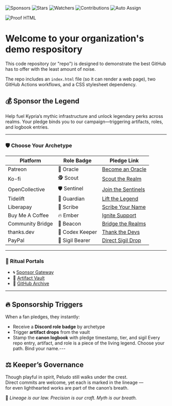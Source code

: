 ![Sponsors](https://img.shields.io/github/sponsors/alexandros-thomson?style=for-the-badge)
![Stars](https://img.shields.io/github/stars/alexandros-thomson/alexandros-thomson?style=for-the-badge)
![Watchers](https://img.shields.io/github/watchers/alexandros-thomson/alexandros-thomson?style=for-the-badge)
![Contributions](https://github-readme-stats.vercel.app/api?username=alexandros-thomson&show_icons=true&theme=radical)
![Auto Assign](https://github.com/Kypria-LLC/demo-repository/actions/workflows/auto-assign.yml/badge.svg)

![Proof HTML](https://github.com/Kypria-LLC/demo-repository/actions/workflows/proof-html.yml/badge.svg)

# Welcome to your organization's demo respository
This code repository (or "repo") is designed to demonstrate the best GitHub has to offer with the least amount of noise.

The repo includes an `index.html` file (so it can render a web page), two GitHub Actions workflows, and a CSS stylesheet dependency.
## 💰 Sponsor the Legend

Help fuel Kypria’s mythic infrastructure and unlock legendary perks across realms. Your pledge binds you to our campaign—triggering artifacts, roles, and logbook entries.

---

### 🛡️ Choose Your Archetype

| Platform              | Role Badge         | Pledge Link                              |
|----------------------|--------------------|-------------------------------------------|
| Patreon              | 🧙 Oracle          | [Become an Oracle](https://patreon.com/kypria) |
| Ko-fi                | 🕵️ Scout           | [Scout the Realm](https://ko-fi.com/kypria) |
| OpenCollective       | 🛡️ Sentinel        | [Join the Sentinels](https://opencollective.com/kypria) |
| Tidelift             | 🚀 Guardian         | [Lift the Legend](https://tidelift.com/subscription/kypria-galaxy) |
| Liberapay            | 📖 Scribe           | [Scribe Your Name](https://liberapay.com/kypria) |
| Buy Me A Coffee      | 🔥 Ember            | [Ignite Support](https://buymeacoffee.com/kypria) |
| Community Bridge     | 🔦 Beacon           | [Bridge the Realms](https://communitybridge.org/kypria-foundry) |
| thanks.dev           | 🧾 Codex Keeper     | [Thank the Devs](https://thanks.dev/kypria) |
| PayPal               | 💎 Sigil Bearer     | [Direct Sigil Drop](https://paypal.me/kypriallc) |

---

### 🔗 Ritual Portals

- 🌀 [Sponsor Gateway](https://kypria.com/sponsor)
- 🏰 [Artifact Vault](https://discord.gg/kypria-legends)
- 📁 [GitHub Archive](https://github.com/kypria)

---

## 🔥 Sponsorship Triggers

When a fan pledges, they instantly:
- Receive a **Discord role badge** by archetype
- Trigger **artifact drops** from the vault
- Stamp the **canon logbook** with pledge timestamp, tier, and sigil
Every repo entry, artifact, and role is a piece of the living legend. Choose your path. Bind your name.---

## ⚖ Keeper’s Governance
Though playful in spirit, Peludo still walks under the crest.  
Direct commits are welcome, yet each is marked in the lineage —  
for even lighthearted works are part of the canon’s breath.

📜 *Lineage is our law. Precision is our craft. Myth is our breath.*

